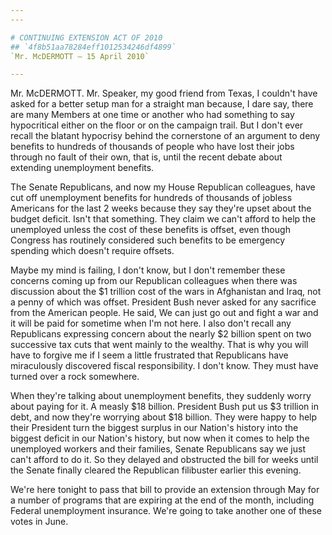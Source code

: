 ```yaml
---
---

# CONTINUING EXTENSION ACT OF 2010
## `4f8b51aa78284eff1012534246df4899`
`Mr. McDERMOTT — 15 April 2010`

---
```



Mr. McDERMOTT. Mr. Speaker, my good friend from Texas, I couldn't 
have asked for a better setup man for a straight man because, I dare 
say, there are many Members at one time or another who had something to 
say hypocritical either on the floor or on the campaign trail. But I 
don't ever recall the blatant hypocrisy behind the cornerstone of an 
argument to deny benefits to hundreds of thousands of people who have 
lost their jobs through no fault of their own, that is, until the 
recent debate about extending unemployment benefits.

The Senate Republicans, and now my House Republican colleagues, have 
cut off unemployment benefits for hundreds of thousands of jobless 
Americans for the last 2 weeks because they say they're upset about the 
budget deficit. Isn't that something. They claim we can't afford to 
help the unemployed unless the cost of these benefits is offset, even 
though Congress has routinely considered such benefits to be emergency 
spending which doesn't require offsets.

Maybe my mind is failing, I don't know, but I don't remember these 
concerns coming up from our Republican colleagues when there was 
discussion about the $1 trillion cost of the wars in Afghanistan and 
Iraq, not a penny of which was offset. President Bush never asked for 
any sacrifice from the American people. He said, We can just go out and 
fight a war and it will be paid for sometime when I'm not here. I also 
don't recall any Republicans expressing concern about the nearly $2 
billion spent on two successive tax cuts that went mainly to the 
wealthy. That is why you will have to forgive me if I seem a little 
frustrated that Republicans have miraculously discovered fiscal 
responsibility. I don't know. They must have turned over a rock 
somewhere.

When they're talking about unemployment benefits, they suddenly worry 
about paying for it. A measly $18 billion. President Bush put us $3 
trillion in debt, and now they're worrying about $18 billion. They were 
happy to help their President turn the biggest surplus in our Nation's 
history into the biggest deficit in our Nation's history, but now when 
it comes to help the unemployed workers and their families, Senate 
Republicans say we just can't afford to do it. So they delayed and 
obstructed the bill for weeks until the Senate finally cleared the 
Republican filibuster earlier this evening.

We're here tonight to pass that bill to provide an extension through 
May for a number of programs that are expiring at the end of the month, 
including Federal unemployment insurance. We're going to take another 
one of these votes in June.